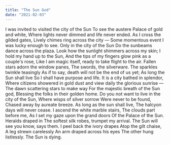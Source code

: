 ```yaml
---
title: "The Sun God"
date: "2021-02-03"
---
```


I was invited to visited the city of the Sun<!-- end -->
To see the austere Palace of gold and white,
Where lights never dimmed and life never ended.
As I cross the gilded gates,
Lively chimes ring across the city —
Some momentous event I was lucky enough to see.
Only in the city of the Sun
Do the sunbeams dance across the plaza.
Look how the sunlight shimmers across my skin;
I hold my hand up to the Sun,
And the tips of my fingers glow pink as a couple's rose,
Like I am magic itself, ready to take flight to the air.
Fallen stars adorn the window panes,
The swords, the silverware.
The sparkles twinkle teasingly
As if to say, death will not be the end of us yet;
As long the Sun shall live
So I shall have purpose and life.
It is a city bathed in splendor,
Where citizens showered in gold dust
and view daily the glorious sunrise —
The dawn scattering stars to make way
For the majestic breath of the Sun god, 
Blessing the folks in their golden home.
Do you not want to live in the city of the Sun,
Where wisps of silver sorrow
Were never to be found,
Chased away by aureate breeze.
As long as the sun shall live,
The halcyon days will never cease.
I ascend the white marble stairs,
The clouds part before me,
As I set my gaze upon the grand doors
Of the Palace of the Sun. Heralds draped in 
The softest silk robes, trumpet my arrival.
The Sun will see you know, says them.
I peel back the ivory drapes
Atop the gilt chaise,
A leg strewn carelessly
An arm draped across his eyes
The other hung listlessly.
The Sun is dying.
